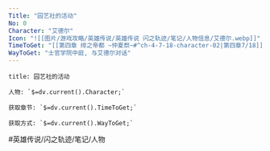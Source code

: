 ```yaml
---
Title: "园艺社的活动"
No: 0
Character: "艾德尔"
Icon: "![[图片/游戏攻略/英雄传说/英雄传说 闪之轨迹/笔记/人物信息/艾德尔.webp]]"
TimeToGet: "[[第四章 绯之帝都 ~仲夏祭~#^ch-4-7-18-character-02|第四章7/18]]"
WayToGet: "士官学院中庭, 与艾德尔对话"
---
```

```ad-note
title: 园艺社的活动

人物: `$=dv.current().Character;`

获取章节: `$=dv.current().TimeToGet;`

获取方式: `$=dv.current().WayToGet;`

```

#英雄传说/闪之轨迹/笔记/人物